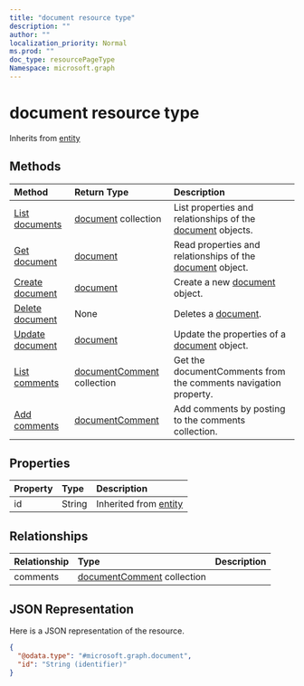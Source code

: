 ```yaml
---
title: "document resource type"
description: ""
author: ""
localization_priority: Normal
ms.prod: ""
doc_type: resourcePageType
Namespace: microsoft.graph
---
```



# document resource type




Inherits from [entity](../resources/entity.md)

## Methods
|Method|Return Type|Description|
|:---|:---|:---|
|[List documents](../api/document-list.md)|[document](../resources/document.md) collection|List properties and relationships of the [document](../resources/document.md) objects.|
|[Get document](../api/document-get.md)|[document](../resources/document.md)|Read properties and relationships of the [document](../resources/document.md) object.|
|[Create document](../api/document-create.md)|[document](../resources/document.md)|Create a new [document](../resources/document.md) object.|
|[Delete document](../api/document-delete.md)|None|Deletes a [document](../resources/document.md).|
|[Update document](../api/document-update.md)|[document](../resources/document.md)|Update the properties of a [document](../resources/document.md) object.|
|[List comments](../api/document-list-comments.md)|[documentComment](../resources/documentComment.md) collection|Get the documentComments from the comments navigation property.|
|[Add comments](../api/document-post-comments.md)|[documentComment](../resources/documentComment.md)|Add comments by posting to the comments collection.|

## Properties
|Property|Type|Description|
|:---|:---|:---|
|id|String| Inherited from [entity](../resources/entity.md)|

## Relationships
|Relationship|Type|Description|
|:---|:---|:---|
|comments|[documentComment](../resources/documentComment.md) collection||

## JSON Representation
Here is a JSON representation of the resource.
<!-- {
  "blockType": "resource",
  "keyProperty": "id",
  "@odata.type": "microsoft.graph.document",
  "baseType": "microsoft.graph.entity",
  "openType": false
}
-->
``` json
{
  "@odata.type": "#microsoft.graph.document",
  "id": "String (identifier)"
}
```

